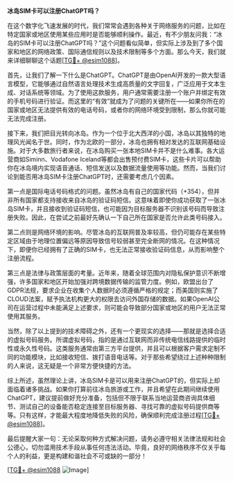 **冰岛SIM卡可以注册ChatGPT吗？**

在这个数字化飞速发展的时代，我们常常会遇到各种关于网络服务的问题，比如在特定国家或地区使用某些应用时是否能够顺利操作。最近，有不少朋友问我：“冰岛的SIM卡可以注册ChatGPT吗？”这个问题看似简单，但实际上涉及到了多个国家和地区的网络政策、国际通信规则以及技术限制等多个方面。那么今天，我们就来详细聊聊这个话题[[TG💪+ @esim1088](https://t.me/s/esim1088)]。

首先，让我们了解一下什么是ChatGPT。ChatGPT是由OpenAI开发的一款大型语言模型，它能够通过自然语言处理技术生成高质量的文字回复，广泛应用于文本生成、对话系统等领域。为了使用这款服务，用户通常需要注册一个账户并绑定有效的手机号码进行验证。而这里的“有效”就成为了问题的关键所在——如果你所在的国家或地区无法提供有效的电话号码，或者你的网络环境受到限制，那么你就可能无法完成注册。

接下来，我们把目光转向冰岛。作为一个位于北大西洋的小国，冰岛以其独特的地理风光闻名于世。同时，作为北欧的一部分，冰岛也拥有相对发达的互联网基础设施。对于大多数旅行者来说，在冰岛购买一张本地SIM卡并不是什么难事。各大运营商如Siminn、Vodafone Iceland等都会出售预付费SIM卡，这些卡片可以帮助你在冰岛境内实现语音通话、短信发送以及数据流量使用等功能。然而，当我们讨论到能否用冰岛SIM卡注册ChatGPT时，还需要考虑几个因素。

第一点是国际电话号码格式的问题。虽然冰岛有自己的国家代码（+354），但并非所有国家都支持接收来自冰岛的验证码短信。这意味着即使你成功获取了一张冰岛SIM卡，并且接收到验证码短信，也可能因为目标服务器不识别该号码而导致注册失败。因此，在尝试之前最好先确认一下自己所在国家是否允许此类号码接入。

第二点则是网络环境的影响。尽管冰岛的互联网普及率较高，但仍可能存在某些特定区域由于地理位置偏远等原因导致信号较弱甚至完全断网的情况。在这种情况下，即便你已经拥有了正确的SIM卡，也无法正常接收验证码信息，从而影响整个注册流程。

第三点是法律与政策层面的考量。近年来，随着全球范围内对隐私保护意识不断增强，许多国家和地区开始加强对跨境数据传输的监管力度。例如，欧盟出台了GDPR法规，要求企业在收集个人数据时必须遵循严格的规定；而美国则实施了CLOUD法案，赋予执法机构更大的权限去访问外国存储的数据。如果OpenAI公司在运营过程中未能满足上述要求，则可能会导致部分国家或地区的用户无法正常使用其服务。

当然，除了以上提到的技术障碍之外，还有一个更现实的选择——那就是选择合适的虚拟号码服务。所谓虚拟号码，指的是通过互联网而非传统电信线路提供的临时性或永久性号码。这类服务通常由第三方平台提供，并且可以根据客户需求定制不同的功能模块，比如接收短信、拨打语音电话等。对于那些希望绕过上述种种限制的人来说，这无疑是一个非常方便快捷的方法。

综上所述，虽然理论上讲，冰岛SIM卡是可以用来注册ChatGPT的，但实际上却面临着诸多挑战。如果你打算前往冰岛旅游或工作，并且希望在此期间继续使用ChatGPT，建议提前做好充分准备，包括但不限于联系当地运营商咨询具体细节、测试自己的设备能否稳定连接至目标服务器、寻找可靠的虚拟号码提供商等等。只有这样，才能最大程度地降低失败的风险，确保顺利完成注册过程[[TG💪+ @esim1088](https://t.me/s/esim1088)]。

最后提醒大家一句：无论采取何种方式解决问题，请务必遵守相关法律法规和社会公德心，切勿滥用技术手段从事任何违法活动。毕竟，良好的网络秩序不仅关乎每个人的利益，更是构建和谐社会不可或缺的一部分！

[[TG💪+ @esim1088](https://t.me/s/esim1088) ![Image](https://i.postimg.cc/4NQfJmqS/Snipaste-2025-05-13-00-14-12.png)]